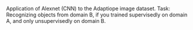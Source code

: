 Application of Alexnet (CNN) to the Adaptiope image dataset.
Task: Recognizing objects from domain B, if you trained supervisedly on domain A, and only unsupervisedly on domain B.
